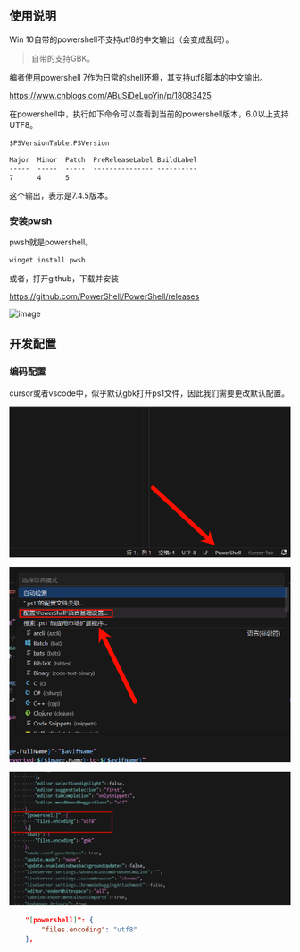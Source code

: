 ## 使用说明

Win 10自带的powershell不支持utf8的中文输出（会变成乱码）。  

> 自带的支持GBK。  

编者使用powershell 7作为日常的shell环境，其支持utf8脚本的中文输出。  

https://www.cnblogs.com/ABuSiDeLuoYin/p/18083425  



在powershell中，执行如下命令可以查看到当前的powershell版本，6.0以上支持UTF8。  

```pwsh
$PSVersionTable.PSVersion
```



```
Major  Minor  Patch  PreReleaseLabel BuildLabel
-----  -----  -----  --------------- ----------
7      4      5
```

这个输出，表示是7.4.5版本。  

### 安装pwsh

pwsh就是powershell。  

```powershell
winget install pwsh
```



或者，打开github，下载并安装

https://github.com/PowerShell/PowerShell/releases  

![image](https://img2024.cnblogs.com/blog/2829501/202408/2829501-20240828154936027-480764771.png)





## 开发配置

### 编码配置

cursor或者vscode中，似乎默认gbk打开ps1文件，因此我们需要更改默认配置。  

![image-20241225000611885](img/image-20241225000611885.png)



![image-20241225000810355](img/image-20241225000810355.png)



![image-20241225000858792](img/image-20241225000858792.png)

```json
    "[powershell]": {
        "files.encoding": "utf8"
    },
```


